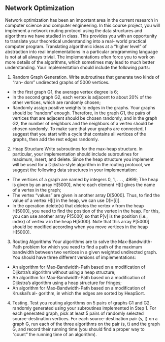 ## Network Optimization
Network optimization has been an important area in the current research in computer science and computer engineering. In this course project, you will implement a network routing protocol using the data structures and algorithms we have studied in class. This provides you with an opportunity to translate your theoretical understanding into a real- world practical computer program. Translating algorithmic ideas at a “higher level” of abstraction into real implementations in a particular programming language is not at all always trivial. The implementations often force you to work on more details of the algorithms, which sometimes may lead to much better understanding.
Your implementation should include the following parts:
1. Random Graph Generation. Write subroutines that generate two kinds of “ran- dom” undirected graphs of 5000 vertices.
- In the first graph G1, the average vertex degree is 6;
- In the second graph G2, each vertex is adjacent to about 20% of the other vertices,
which are randomly chosen;
- Randomly assign positive weights to edges in the graphs.
Your graphs should be ”random” enough. Therefore, in the graph G1, the pairs of vertices that are adjacent should be chosen randomly, and in the graph G2, the number of neighbors and the neighbors of a vertex should be chosen randomly. To make sure that your graphs are connected, I suggest that you start with a cycle that contains all vertices of the graphs, then add the rest edges randomly.
2. Heap Structure Write subroutines for the max-heap structure. In particular, your implementation should include subroutines for maximum, insert, and delete.
Since the heap structure you implement will be used for a Dijkstra-style algorithm in the routing protocol, we suggest the following data structures in your implementation:
- The vertices of a graph are named by integers 0, 1, . . ., 4999;
The heap is given by an array H[5000], where each element H[i] gives the name of a vertex in the graph;
- The vertex “values” are given in another array D[5000]. Thus, to find the value of a vertex H[i] in the heap, we can use D[H[i]].
- In the operation delete(v) that deletes the vertex v from the heap H[5000], you need to find the position of the vertex in the heap. For this, you can use another array P[5000] so that P[v] is the position (i.e., index) of vertex v in the heap H[5000]. Note that this array P[5000] should be modified according when you move vertices in the heap H[5000].
3. Routing Algorithms Your algorithms are to solve the Max-Bandwidth-Path problem for which you need to find a path of the maximum bandwidth between two vertices in a given weighted undirected graph. You should have three different versions of implementations:
- An algorithm for Max-Bandwidth-Path based on a modification of Dijkstra’s algorithm without using a heap structure;
- An algorithm for Max-Bandwidth-Path based on a modification of Dijkstra’s algorithm using a heap structure for fringes;
- An algorithm for Max-Bandwidth-Path based on a modification of Kruskal’s al- gorithm, in which the edges are sorted by HeapSort.
4. Testing. Test you routing algorithms on 5 pairs of graphs G1 and G2, randomly generated using your subroutines implemented in Step 1. For each generated graph, pick at least 5 pairs of randomly selected source-destination vertices. For each source-destination pair (s, t) on a graph G, run each of the three algorithms on the pair (s, t) and the graph G, and record their running time (you should find a proper way to “count” the running time of an algorithm).

